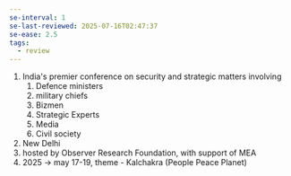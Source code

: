 ```yaml
---
se-interval: 1
se-last-reviewed: 2025-07-16T02:47:37
se-ease: 2.5
tags:
  - review
---
```

1. India's premier conference on security and strategic matters involving
	1. Defence  ministers
	2. military chiefs
	3. Bizmen
	4. Strategic Experts
	5. Media
	6. Civil society
2. New Delhi
3. hosted by Observer Research Foundation, with support of MEA
4. 2025 -> may 17-19, theme - Kalchakra (People Peace Planet)